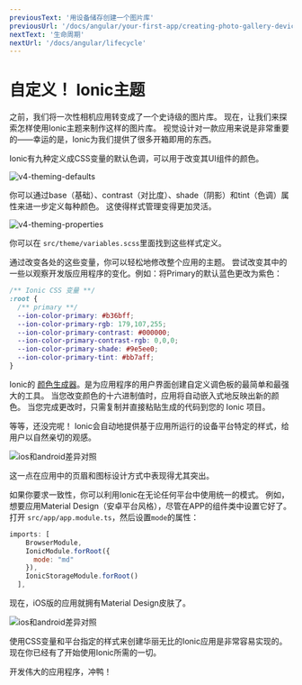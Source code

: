 ```yaml
---
previousText: '用设备储存创建一个图片库'
previousUrl: '/docs/angular/your-first-app/creating-photo-gallery-device-storage'
nextText: '生命周期'
nextUrl: '/docs/angular/lifecycle'
---
```


# 自定义！ Ionic主题

之前，我们将一次性相机应用转变成了一个史诗级的图片库。 现在，让我们来探索怎样使用Ionic主题来制作这样的图片库。 视觉设计对一款应用来说是非常重要的——幸运的是，Ionic为我们提供了很多开箱即用的东西。

Ionic有九种定义成CSS变量的默认色调，可以用于改变其UI组件的颜色。

![v4-theming-defaults](/docs/v4/assets/img/guides/first-app-v4/theming-defaults.png)

你可以通过base（基础）、contrast（对比度）、shade（阴影）和tint（色调）属性来进一步定义每种颜色。 这使得样式管理变得更加灵活。

![v4-theming-properties](/docs/v4/assets/img/guides/first-app-v4/theming-properties.png)

你可以在 `src/theme/variables.scss`里面找到这些样式定义。

通过改变各处的这些变量，你可以轻松地修改整个应用的主题。 尝试改变其中的一些以观察开发版应用程序的变化。例如：将Primary的默认蓝色更改为紫色：

```css
/** Ionic CSS 变量 **/
:root {
  /** primary **/
  --ion-color-primary: #b36bff;
  --ion-color-primary-rgb: 179,107,255;
  --ion-color-primary-contrast: #000000;
  --ion-color-primary-contrast-rgb: 0,0,0;
  --ion-color-primary-shade: #9e5ee0;
  --ion-color-primary-tint: #bb7aff;
}
```

Ionic的 [颜色生成器](/docs/theming/color-generator)。是为应用程序的用户界面创建自定义调色板的最简单和最强大的工具。 当您改变颜色的十六进制值时，应用将自动嵌入式地反映出新的颜色。 当您完成更改时，只需复制并直接粘贴生成的代码到您的 Ionic 项目。

等等，还没完呢！ Ionic会自动地提供基于应用所运行的设备平台特定的样式，给用户以自然亲切的观感。

![ios和android差异对照](/docs/v4/assets/img/guides/first-app-v3/ion-lab-comparison.png)

这一点在应用中的页眉和图标设计方式中表现得尤其突出。

如果你要求一致性，你可以利用Ionic在无论任何平台中使用统一的模式。 例如，想要应用Material Design（安卓平台风格），尽管在APP的组件类中设置它好了。 打开 `src/app/app.module.ts`，然后设置`mode`的属性：

```Javascript
imports: [
    BrowserModule,
    IonicModule.forRoot({
      mode: "md"
    }),
    IonicStorageModule.forRoot()
  ],
```

现在，iOS版的应用就拥有Material Design皮肤了。

![ios和android差异对照](/docs/v4/assets/img/guides/first-app-v3/ion-lab-md-styling.png)

使用CSS变量和平台指定的样式来创建华丽无比的Ionic应用是非常容易实现的。 现在你已经有了开始使用Ionic所需的一切。

开发伟大的应用程序，冲鸭！